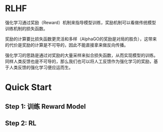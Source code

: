 # RLHF

强化学习通过奖励（Reward）机制来指导模型训练，奖励机制可以看做传统模型训练机制的损失函数。

奖励的计算要比损失函数更灵活和多样（AlphaGO的奖励是对局的胜负），这带来的代价是奖励的计算是不可导的，因此不能直接拿来做反向传播。

强化学习的思路是通过对奖励的大量采样来拟合损失函数，从而实现模型的训练。同样人类反馈也是不可导的，那么我们也可以将人工反馈作为强化学习的奖励，基于人类反馈的强化学习便应运而生。

# Quick Start

## Step 1: 训练 Reward Model

## Step 2: RL
